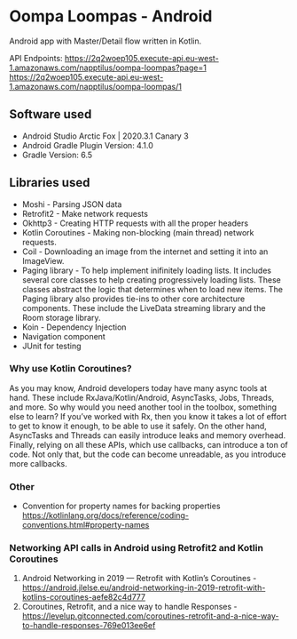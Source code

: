 # Oompa Loompas - Android

Android app with Master/Detail flow written in Kotlin.

API Endpoints:
https://2q2woep105.execute-api.eu-west-1.amazonaws.com/napptilus/oompa-loompas?page=1
https://2q2woep105.execute-api.eu-west-1.amazonaws.com/napptilus/oompa-loompas/1


## Software used
- Android Studio Arctic Fox | 2020.3.1 Canary 3
- Android Gradle Plugin Version: 4.1.0
- Gradle Version: 6.5

## Libraries used
- Moshi - Parsing JSON data
- Retrofit2 - Make network requests
- Okhttp3 - Creating HTTP requests with all the proper headers
- Kotlin Coroutines - Making non-blocking (main thread) network requests.
- Coil - Downloading an image from the internet and setting it into an ImageView.
- Paging library - To help implement inifinitely loading lists. It includes several core classes to help creating progressively loading lists. These classes abstract the logic that determines when to load new items. The Paging library also provides tie-ins to other core architecture components. These include the LiveData streaming library and the Room storage library.
- Koin - Dependency Injection
- Navigation component
- JUnit for testing

### Why use Kotlin Coroutines?
As you may know, Android developers today have many async tools at hand. These include RxJava/Kotlin/Android, AsyncTasks, Jobs, Threads, and more. So why would you need another tool in the toolbox, something else to learn?
If you’ve worked with Rx, then you know it takes a lot of effort to get to know it enough, to be able to use it safely. On the other hand, AsyncTasks and Threads can easily introduce leaks and memory overhead. Finally, relying on all these APIs, which use callbacks, can introduce a ton of code. Not only that, but the code can become unreadable, as you introduce more callbacks.

### Other
- Convention for property names for backing properties https://kotlinlang.org/docs/reference/coding-conventions.html#property-names

### Networking API calls in Android using Retrofit2 and Kotlin Coroutines
1. Android Networking in 2019 — Retrofit with Kotlin’s Coroutines - https://android.jlelse.eu/android-networking-in-2019-retrofit-with-kotlins-coroutines-aefe82c4d777
2. Coroutines, Retrofit, and a nice way to handle Responses - https://levelup.gitconnected.com/coroutines-retrofit-and-a-nice-way-to-handle-responses-769e013ee6ef